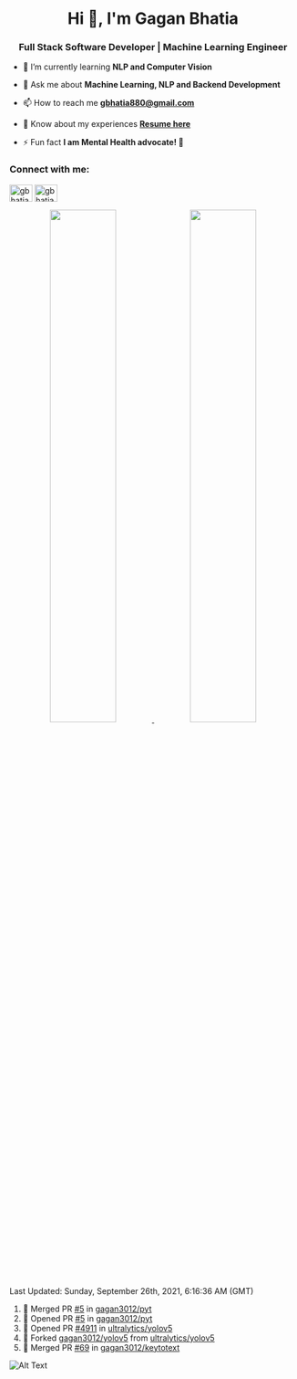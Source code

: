 <h1 align="center">Hi 👋, I'm Gagan Bhatia</h1>
<h3 align="center">Full Stack Software Developer | Machine Learning Engineer</h3>

- 🌱 I’m currently learning **NLP and Computer Vision**

- 💬 Ask me about **Machine Learning, NLP and Backend Development**

- 📫 How to reach me **gbhatia880@gmail.com**

- 📄 Know about my experiences [**Resume here**](https://drive.google.com/file/d/1VebQQLX8_SjgyhgccZByyDmtsXevF4Zf/view?usp=sharing)

- ⚡ Fun fact **I am Mental Health advocate! 🧠**

<h3 align="left">Connect with me:</h3>
<p align="left">
<a href="https://twitter.com/gbhatia30" target="blank"><img align="center" src="https://cdn.jsdelivr.net/npm/simple-icons@3.0.1/icons/twitter.svg" alt="gbhatia30" height="30" width="40" /></a>
<a href="https://linkedin.com/in/gbhatia30" target="blank"><img align="center" src="https://cdn.jsdelivr.net/npm/simple-icons@3.0.1/icons/linkedin.svg" alt="gbhatia30" height="30" width="40" /></a>
</p>

<p align="center">
<a href="https://github-readme-stats.vercel.app/api?username=gagan3012&count_private=true&show_icons=true&include_all_commits=false&hide_border=true&hide_title=true">
  <img width="48%"  src="https://github-readme-stats.vercel.app/api?username=gagan3012&count_private=true&show_icons=true&include_all_commits=false&hide_border=true&hide_title=true" />
</a>
<a href="https://github-readme-streak-stats.herokuapp.com/?user=gagan3012&hide_border=true">
  <img width="48%"  src="https://github-readme-streak-stats.herokuapp.com/?user=gagan3012&hide_border=true" />
</a>
</p>

<!--RECENT_ACTIVITY:last_update-->
Last Updated: Sunday, September 26th, 2021, 6:16:36 AM (GMT)
<!--RECENT_ACTIVITY:last_update_end-->
<!--RECENT_ACTIVITY:start-->

1. 🎉 Merged PR [#5](https://github.com/gagan3012/pyt/pull/5) in [gagan3012/pyt](https://github.com/gagan3012/pyt)
2. 💪 Opened PR [#5](https://github.com/gagan3012/pyt/pull/5) in [gagan3012/pyt](https://github.com/gagan3012/pyt)
3. 💪 Opened PR [#4911](https://github.com/ultralytics/yolov5/pull/4911) in [ultralytics/yolov5](https://github.com/ultralytics/yolov5)
4. 🔱 Forked [gagan3012/yolov5](https://github.com/gagan3012/yolov5) from [ultralytics/yolov5](https://github.com/ultralytics/yolov5)
5. 🎉 Merged PR [#69](https://github.com/gagan3012/keytotext/pull/69) in [gagan3012/keytotext](https://github.com/gagan3012/keytotext)
<!--RECENT_ACTIVITY:end-->

![Alt Text](https://github.com/gagan3012/gagan3012/blob/output/github-contribution-grid-snake.gif)

